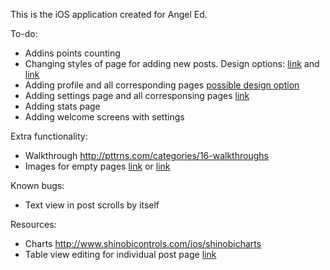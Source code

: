 This is the iOS application created for Angel Ed.

To-do:
- Addins points counting
- Changing styles of page for adding new posts. Design options: [link](http://cdn.pttrns.com/pttrns/2401/original/IMG_4318.PNG) and [link](http://cdn.pttrns.com/pttrns/2401/original/IMG_4318.PNG)
- Adding profile and all corresponding pages [possible design option](http://cdn.pttrns.com/pttrns/1937/original/IMG_2859.PNG)
- Adding settings page and all corresponsing pages [link](http://cdn.pttrns.com/pttrns/2538/original/IMG_4647.PNG)
- Adding stats page
- Adding welcome screens with settings

Extra functionality:
- Walkthrough http://pttrns.com/categories/16-walkthroughs
- Images for empty pages [link](http://cdn.pttrns.com/pttrns/2536/original/IMG_4643.PNG) or [link](http://cdn.pttrns.com/pttrns/2043/original/IMG_2901.PNG)

Known bugs:
- Text view in post scrolls by itself

Resources:
- Charts http://www.shinobicontrols.com/ios/shinobicharts
- Table view editing for individual post page [link](https://developer.apple.com/library/ios/documentation/userexperience/conceptual/tableview_iphone/ManageInsertDeleteRow/ManageInsertDeleteRow.html)
